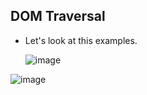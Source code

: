 ## DOM Traversal

- Let's look at this examples.

  ![image](https://github.com/venkatdas/Interview_prep/assets/43024084/c8feeb13-7e70-44d9-b38b-48d9dc60e46f)


![image](https://github.com/venkatdas/Interview_prep/assets/43024084/a9216ff7-0441-4a86-bb42-bfc3ca81c5cc)
